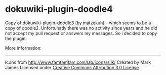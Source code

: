 # dokuwiki-plugin-doodle4
Copy of dokuwiki-plugin-doodle3 (by matzekuh) - which seems to be a copy of doodle2.
Unfortunatly there was no activity since years and he did not accept my pull request or answers my messages. So i decided to copy the plugin.

More information:
<LINK TO DOKUWIKI PAGE>

----------------------------------------------------------------------------------------
Icons from http://www.famfamfam.com/lab/icons/silk/
Created by Mark James
Licensed under [Creative Commons Attribution 3.0 License](http://creativecommons.org/licenses/by/3.0/)
